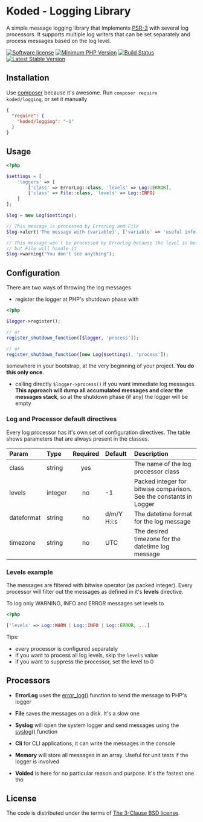Koded - Logging Library
=======================

A simple message logging library that implements [PSR-3][psr-3]
with several log processors. It supports multiple log writers that
can be set separately and process messages based on the log level.

[![Software license](https://img.shields.io/badge/License-BSD%203--Clause-blue.svg)](LICENSE)
[![Minimum PHP Version](https://img.shields.io/badge/php-%3E%3D%207.0-8892BF.svg)](https://php.net/)
[![Build Status](https://travis-ci.org/kodeart/koded-logging.svg?branch=master)](https://travis-ci.org/kodeart/koded-logging)
[![Latest Stable Version](https://img.shields.io/packagist/v/koded/logging.svg)](https://packagist.org/packages/koded/logging)


Installation
------------

Use [composer][composer] because it's awesome. Run `composer require koded/logging`,
or set it manually

```json
{
  "require": {
    "koded/logging": "~1"
  }
}
```
Usage
-----

```php
<?php

$settings = [
    'loggers' => [
        ['class' => ErrorLog::class, 'levels' => Log::ERROR],
        ['class' => File::class, 'levels' => Log::INFO]
    ]
];

$log = new Log($settings);

// This message is processed by ErrorLog and File
$log->alert('The message with {variable}', ['variable' => 'useful info']);

// This message won't be processed by ErrorLog because the level is below ERROR
// but File will handle it
$log->warning("You don't see anything");

```

Configuration
-------------

There are two ways of throwing the log messages
- register the logger at PHP's shutdown phase with
```php
<?php

$logger->register();

// or
register_shutdown_function([$logger, 'process']);

// or
register_shutdown_function([new Log($settings), 'process']);
```
somewhere in your bootstrap, at the very beginning of your project.
**You do this only once**.

- calling directly `$logger->process()` if you want immediate log messages.
**This approach will dump all accumulated messages and clear the messages stack**,
so at the shutdown phase (if any) the logger will be empty


### Log and Processor default directives

Every log processor has it's own set of configuration directives.
The table shows parameters that are always present in the classes.

| Param      | Type    | Required | Default     | Description                                                          |
|:-----------|:--------|:--------:|:------------|:---------------------------------------------------------------------|
| class      | string  | yes      |             | The name of the log processor class                                  |
| levels     | integer | no       | -1          | Packed integer for bitwise comparison. See the constants in Logger   |
| dateformat | string  | no       | d/m/Y H:i:s | The datetime format for the log message                              |
| timezone   | string  | no       | UTC         | The desired timezone for the datetime log message                    |


### Levels example
The messages are filtered with bitwise operator (as packed integer). Every processor will filter out the messages as
defined in it's **levels** directive.

To log only WARNING, INFO and ERROR messages set levels to

```php
<?php

['levels' => Log::WARN | Log::INFO | Log::ERROR, ...]
```

Tips:
- every processor is configured separately
- if you want to process all log levels, skip the `levels` value
- if you want to suppress the processor, set the level to 0


Processors
----------

- **ErrorLog**
  uses the [error_log()][error-log] function to send the message to PHP's logger

- **File**
  saves the messages on a disk. It's a slow one
  
- **Syslog**
  will open the system logger and send messages using the [syslog()][syslog] function

- **Cli**
  for CLI applications, it can write the messages in the console

- **Memory**
  will store all messages in an array. Useful for unit tests if the logger is involved

- **Voided**
  is here for no particular reason and purpose. It's the fastest one tho


License
-------

The code is distributed under the terms of [The 3-Clause BSD license](LICENSE).

[psr-3]: http://www.php-fig.org/psr/psr-3/
[composer]: https://getcomposer.org/download/
[error-log]: http://php.net/error_log
[syslog]: http://php.net/syslog